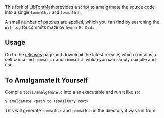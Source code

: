 This fork of [LibTomMath](https://www.libtom.net/LibTomMath/) provides a script
to amalgamate the source code into a single `tommath.c` and `tommath.h`.

A small number of patches are applied, which you can find by searching the
`git log` for commits made by `Ayman El Didi`.

## Usage

Go to the [releases](https://github.com/aeldidi/libtommath/releases) page and
download the latest release, which contains a self contained `tommath.c` and
`tommath.h` which you can simply compile and use.

## To Amalgamate It Yourself

Compile `tools/amalgamate.c` into a an executable and run it like so:

```
$ amalgamate <path to repository root>
```

This will generate `tommath.c` and `tommath.h` in the directory it was run
from.
